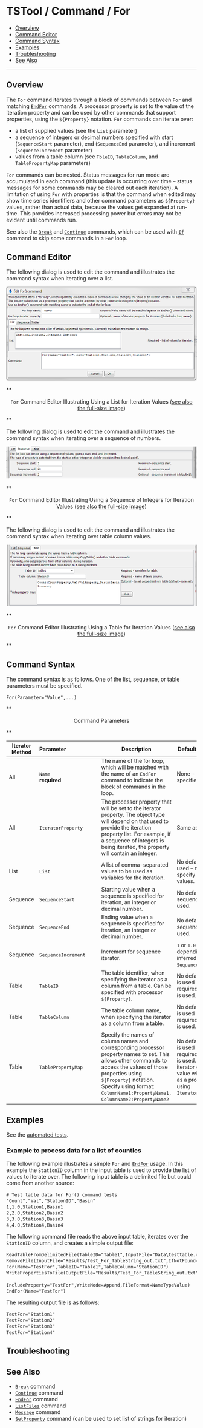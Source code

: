 # TSTool / Command / For #

* [Overview](#overview)
* [Command Editor](#command-editor)
* [Command Syntax](#command-syntax)
* [Examples](#examples)
* [Troubleshooting](#troubleshooting)
* [See Also](#see-also)

-------------------------

## Overview ##

The `For` command iterates through a block of commands between `For` and matching
[`EndFor`](../EndFor/EndFor.md) commands.
A processor property is set to the value of the iteration property and can be used by other
commands that support properties, using the `${Property}` notation.
`For` commands can iterate over:

* a list of supplied values (see the `List` parameter)
* a sequence of integers or decimal numbers specified with start (`SequenceStart` parameter),
end (`SequenceEnd` parameter), and increment (`SequenceIncrement` parameter)
* values from a table column (see `TbleID`, `TableColumn`, and `TablePropertyMap` parameters)

`For` commands can be nested.
Status messages for run mode are accumulated in each command (this update is occurring over time –
status messages for some commands may be cleared out each iteration).
A limitation of using `For` with properties is that the command when edited may show time series
identifiers and other command parameters as `${Property}` values,
rather than actual data, because the values get expanded at run-time.
This provides increased processing power but errors may not be evident until commands run.

See also the
[`Break`](../Break/Break.md) and
[`Continue`](../Continue/Continue.md) commands,
which can be used with
[`If`](../If/If.md) command to skip some commands in a `For` loop.

## Command Editor ##

The following dialog is used to edit the command and illustrates the command syntax when iterating over a list.

![For_List](For_List.png)

**<p style="text-align: center;">
`For` Command Editor Illustrating Using a List for Iteration Values (<a href="../For_List.png">see also the full-size image</a>)
</p>**

The following dialog is used to edit the command and illustrates the command syntax when iterating over a sequence of numbers.

![For_Sequence](For_Sequence.png)

**<p style="text-align: center;">
`For` Command Editor Illustrating Using a Sequence of Integers for Iteration Values (<a href="../For_Sequence.png">see also the full-size image</a>)
</p>**

The following dialog is used to edit the command and illustrates the command syntax when iterating over table column values.

![For_Table](For_Table.png)

**<p style="text-align: center;">
`For` Command Editor Illustrating Using a Table for Iteration Values (<a href="../For_Table.png">see also the full-size image</a>)
</p>**

## Command Syntax ##

The command syntax is as follows.  One of the list, sequence, or table parameters must be specified.

```text
For(Parameter="Value",...)
```
**<p style="text-align: center;">
Command Parameters
</p>**

|**Iterator Method**|**Parameter**&nbsp;&nbsp;&nbsp;&nbsp;&nbsp;&nbsp;&nbsp;&nbsp;&nbsp;&nbsp;&nbsp;&nbsp;&nbsp;&nbsp;&nbsp;&nbsp;&nbsp;&nbsp;&nbsp;&nbsp;&nbsp; | **Description** | **Default**&nbsp;&nbsp;&nbsp;&nbsp;&nbsp;&nbsp;&nbsp;&nbsp;&nbsp;&nbsp;&nbsp;&nbsp;&nbsp;&nbsp;&nbsp;&nbsp;&nbsp; |
|--|--------------|-----------------|----------------- |
|All|`Name`<br>**required** | The name of the for loop, which will be matched with the name of an `EndFor` command to indicate the block of commands in the loop. | None - must be specified. |
|All|`IteratorProperty` | The processor property that will be set to the iterator property. The object type will depend on that used to provide the iteration property list. For example, if a sequence of integers is being iterated, the property will contain an integer. | Same as `Name`.
|List|`List` | A list of comma-separated values to be used as variables for the iteration. | No default if list is used – must specify a list of values. |
|Sequence|`SequenceStart` | Starting value when a sequence is specified for iteration, an integer or decimal number. | No default if sequence is used. |
|Sequence|`SequenceEnd` | Ending value when a sequence is specified for iteration, an integer or decimal number. | No default if sequence is used. |
|Sequence|`SequenceIncrement` | Increment for sequence iterator. | `1` or `1.0` depending on inferred type for `SequenceStart`. |
|Table|`TableID` | The table identifier, when specifying the iterator as a column from a table.  Can be specified with processor `${Property}`. | No default if table is used - required if table is used. |
|Table|`TableColumn` | The table column name, when specifying the iterator as a column from a table. | No default if table is used - required if table is used. |
|Table|`TablePropertyMap` | Specify the names of column names and corresponding processor property names to set.  This allows other commands to access the values of those properties using `${Property}` notation.  Specify using format:<br>`ColumnName1:PropertyName1,`<br>`ColumnName2:PropertyName2` | No default if table is used - required if table is used.  Only the iterator column value will be set as a property using `IteratorProperty`.|

## Examples ##

See the [automated tests](https://github.com/OpenCDSS/cdss-app-tstool-test/tree/master/test/regression/commands/general/For).

### Example to process data for a list of counties ###

The following example illustrates a simple `For` and [`EndFor`](../EndFor/EndFor.md) usage.
In this example the `StationID` column in the input table is used to provide the list of values to iterate over.
The following input table is a delimited file but could come from another source:

```
# Test table data for For() command tests
"Count","Val","StationID","Basin"
1,1.0,Station1,Basin1
2,2.0,Station2,Basin2
3,3.0,Station3,Basin3
4,4.0,Station4,Basin4
```

The following command file reads the above input table, iterates over the `StationID` column, and creates a simple output file:

```
ReadTableFromDelimitedFile(TableID="Table1",InputFile="Data\testtable.csv")
RemoveFile(InputFile="Results/Test_For_TableString_out.txt",IfNotFound=Ignore)
For(Name="TestFor",TableID="Table1",TableColumn="StationID")
WritePropertiesToFile(OutputFile="Results/Test_For_TableString_out.txt",
    IncludeProperty="TestFor",WriteMode=Append,FileFormat=NameTypeValue)
EndFor(Name="TestFor")
```

The resulting output file is as follows:

```
TestFor="Station1"
TestFor="Station2"
TestFor="Station3"
TestFor="Station4"
```

## Troubleshooting ##

## See Also ##

* [`Break`](../Break/Break.md) command
* [`Continue`](../Continue/Continue.md) command
* [`EndFor`](../EndFor/EndFor.md) command
* [`ListFiles`](../ListFiles/ListFiles.md) command
* [`Message`](../Message/Message.md) command
* [`SetProperty`](../SetProperty/SetProperty.md) command (can be used to set list of strings for iteration)
